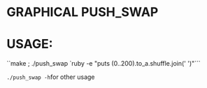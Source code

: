 GRAPHICAL PUSH_SWAP
============================
# **USAGE:**
``make ; ./push_swap `ruby -e "puts (0..200).to_a.shuffle.join(' ')"```

``./push_swap -h``for other usage
